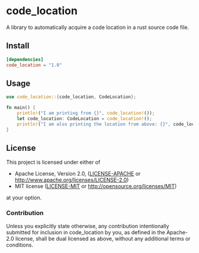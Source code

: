 # code_location

A library to automatically acquire a code location in a rust source code file.

## Install

```toml
[dependencies]
code_location = "1.0"
```

## Usage

```rust
use code_location::{code_location, CodeLocation};

fn main() {
    println!("I am printing from {}", code_location!());
    let code_location: CodeLocation = code_location!();
    println!("I am also printing the location from above: {}", code_location);
}
```

## License

This project is licensed under either of

 * Apache License, Version 2.0, ([LICENSE-APACHE](LICENSE-APACHE) or
   http://www.apache.org/licenses/LICENSE-2.0)
 * MIT license ([LICENSE-MIT](LICENSE-MIT) or
   http://opensource.org/licenses/MIT)

at your option.

### Contribution

Unless you explicitly state otherwise, any contribution intentionally submitted
for inclusion in code_location by you, as defined in the Apache-2.0 license, shall be
dual licensed as above, without any additional terms or conditions.
